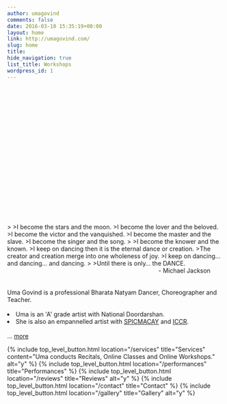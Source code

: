```yaml
---
author: umagovind
comments: false
date: 2016-03-10 15:35:19+00:00
layout: home
link: http://umagovind.com/
slug: home
title:
hide_navigation: true
list_title: Workshops
wordpress_id: 1
---
```


<div class="custom-header-image" style="padding-top: 60%; background-image: url(/assets/images/uma-header.jpg);">
</div>
<br/>
>
>I become the stars and the moon.
>I become the lover and the beloved.
>I become the victor and the vanquished.
>I become the master and the slave.
>I become the singer and the song.
>
>I become the knower and the known.
>I keep on dancing then it is the eternal dance or creation.
>The creator and creation merge into one wholeness of joy.
>I keep on dancing… and dancing… and dancing.
>
>Until there is only… the DANCE.

<div class="poem-author" style="width:150px;margin-left:auto;">
  - Michael Jackson
</div>
<br/>

<div class="high-level-button">
<br/>
Uma Govind is a professional Bharata Natyam Dancer, Choreographer and Teacher.
<br/>
<br/>

 <li>Uma is an 'A' grade artist with National Doordarshan.</li>
 <li>She is also an empannelled artist with <a href="https://spicmacay.org/" target="_blank">SPICMACAY</a> and <a href="https://www.iccr.gov.in/" target="_blank">ICCR</a>.</li>
<br/>
  ... <a href="/about"> more</a>
</div>

{% include top_level_button.html location="/services" title="Services" content="Uma conducts Recitals, Online Classes and Online Workshops." alt="y" %}
{% include top_level_button.html location="/performances" title="Performances" %}
{% include top_level_button.html location="/reviews" title="Reviews" alt="y" %}
{% include top_level_button.html location="/contact" title="Contact" %}
{% include top_level_button.html location="/gallery" title="Gallery" alt="y" %}
